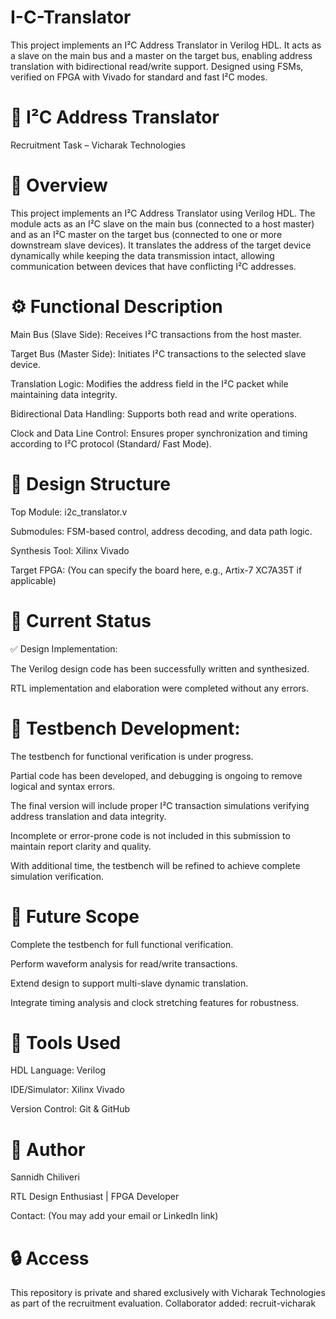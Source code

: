 # I-C-Translator
This project implements an I²C Address Translator in Verilog HDL. It acts as a slave on the main bus and a master on the target bus, enabling address translation with bidirectional read/write support. Designed using FSMs, verified on FPGA with Vivado for standard and fast I²C modes.

# 🧩 I²C Address Translator
Recruitment Task – Vicharak Technologies

# 📘 Overview
This project implements an I²C Address Translator using Verilog HDL.
The module acts as an I²C slave on the main bus (connected to a host master) and as an I²C master on the target bus (connected to one or more downstream slave devices).
It translates the address of the target device dynamically while keeping the data transmission intact, allowing communication between devices that have conflicting I²C addresses.

# ⚙️ Functional Description
Main Bus (Slave Side): Receives I²C transactions from the host master.

Target Bus (Master Side): Initiates I²C transactions to the selected slave device.

Translation Logic: Modifies the address field in the I²C packet while maintaining data integrity.

Bidirectional Data Handling: Supports both read and write operations.

Clock and Data Line Control: Ensures proper synchronization and timing according to I²C protocol (Standard/ Fast Mode).

# 🧱 Design Structure
Top Module: i2c_translator.v

Submodules: FSM-based control, address decoding, and data path logic.

Synthesis Tool: Xilinx Vivado

Target FPGA: (You can specify the board here, e.g., Artix-7 XC7A35T if applicable)

# 🧩 Current Status
✅ Design Implementation:

The Verilog design code has been successfully written and synthesized.

RTL implementation and elaboration were completed without any errors.

# 🧪 Testbench Development:

The testbench for functional verification is under progress.

Partial code has been developed, and debugging is ongoing to remove logical and syntax errors.

The final version will include proper I²C transaction simulations verifying address translation and data integrity.

Incomplete or error-prone code is not included in this submission to maintain report clarity and quality.

With additional time, the testbench will be refined to achieve complete simulation verification.

# 🔮 Future Scope
Complete the testbench for full functional verification.

Perform waveform analysis for read/write transactions.

Extend design to support multi-slave dynamic translation.

Integrate timing analysis and clock stretching features for robustness.

# 🧰 Tools Used
HDL Language: Verilog

IDE/Simulator: Xilinx Vivado

Version Control: Git & GitHub

# 👤 Author
Sannidh Chiliveri

RTL Design Enthusiast | FPGA Developer

Contact: (You may add your email or LinkedIn link)

# 🔒 Access
This repository is private and shared exclusively with Vicharak Technologies as part of the recruitment evaluation.
Collaborator added: recruit-vicharak

